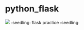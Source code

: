 # python_flask
<img src="https://capsule-render.vercel.app/api?type=waving&color=auto&height=200&section=header&text=young_je's_github&fontSize=90" />
:seedling: flask practice :seedling:
